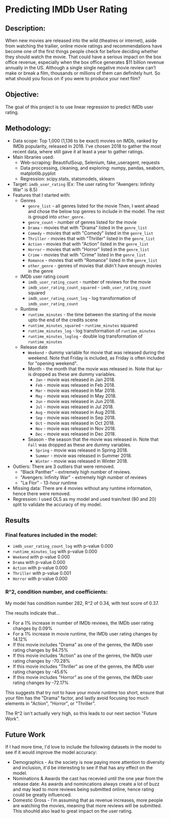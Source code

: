 # Predicting IMDb User Rating
## Description:
When new movies are released into the wild (theatres or internet), aside from watching the trailier, online movie ratings and recommendations have become one of the first things people check for before deciding whether they should watch the movie. That could have a serious impact on the box office revenue, especially when the box office generates $11 billion revenue annually in the US. Although a single single negative movie review can’t make or break a film, thousands or millions of them can definitely hurt. So what should you focus on if you were to produce your next film?

## Objective:
The goal of this project is to use linear regression to predict IMDb user rating.

## Methodology:
 - Data scope: Top 1,000 (1,136 to be exact) movies on IMDb, ranked by IMDb popularity, released in 2018. I've chosen 2018 to gather the most recent data, where still gave it at least a year to gather ratings.
 - Main libraries used:
   - Web-scraping: BeautifulSoup, Selenium, fake_useragent, requests
   - Data proccessing, cleaning, and exploring: numpy, pandas, seaborn, matplotlib.pyplot
   - Regression: scipy.stats, statsmodels, sklearn
 - Target: `imdb_user_rating` (Ex: The user rating for "Avengers: Infinity War" is 8.5)
 - Features that I started with:
    - Genres
        - `genre_list` - all genres listed for the movie
            Then, I went ahead and chose the below top genres to include in the model. The rest is groupd into `other_genre`.
        - `genre_count` - number of genres listed for the movie
        - `Drama` - movies that with "Drama" listed in the `genre_list`
        - `Comedy` - movies that with "Comedy" listed in the `genre_list`
        - `Thriller`  - movies that with "Thriller" listed in the `genre_list`
        - `Action` - movies that with "Action" listed in the `genre_list`
        - `Horror` - movies that with "Horror" listed in the `genre_list`
        - `Crime` - movies that with "Crime" listed in the `genre_list`
        - `Romance` - movies that with "Romance" listed in the `genre_list`
        - `other_genre` - genres of movies that didn't have enough movies in the genre
    - IMDb user rating count
        - `imdb_user_rating_count` - number of reviews for the movie
        - `imdb_user_rating_count_squared` - `imdb_user_rating_count` squared
        - `imdb_user_rating_count_log` - log transformation of `imdb_user_rating_count`
    - Runtime
        - `runtime_minutes` - the time between the starting of the movie upto the end of the credits scene
        - `runtime_minutes_squared` - `runtime_minutes` squared
        - `runtime_minutes_log` - log transformation of `runtime_minutes`
        - `runtime_minutes_loglog` - double log transformation of `runtime_minutes`
    - Release date
        - `Weekend` - dummy variable for movie that was released during the weekend. Note that Friday is included, as Friday is often included for "opening weekend".
        - Month - the month that the movie was released in. Note that `Apr` is dropped as these are dummy variables.
            - `Jan` - movie was released in Jan 2018.
            - `Feb` - movie was released in Feb 2018.
            - `Mar` - movie was released in Mar 2018.
            - `May` - movie was released in May 2018.
            - `Jun` - movie was released in Jun 2018.
            - `Jul` - movie was released in Jul 2018.
            - `Aug` - movie was released in Aug 2018.
            - `Sep` - movie was released in Sep 2018.
            - `Oct` - movie was released in Oct 2018.
            - `Nov` - movie was released in Nov 2018.
            - `Dec` - movie was released in Dec 2018.
        - Season - the season that the movie was released in. Note that `Fall` was dropped as these are dummy variables.
            - `Spring` - movie was released in Spring 2018.
            - `Summer` - movie was released in Summer 2018.
            - `Winter` - movie was released in Winter 2018.
- Outliers: There are 3 outliers that were removed. 
  - "Black Panther" - extremely high number of reviews.
  - "Avengers: Infinity War" - extremely high number of reviews
  - "La Flor" - 13-hour runtime
- Missing data: There are 4 movies without any runtime information, hence there were removed.          
- Regression: I used OLS as my model and used train/test (80 and 20) split to validate the accuracy of my model. 

## Results

### Final features included in the model:
- `imdb_user_rating_count_log` with p-value 0.000	
- `runtime_minutes_log` with p-value 0.000	
- `Weekend` with p-value 0.000	
- `Drama` with p-value 0.000	
- `Action` with p-value 0.000	
- `Thriller` with p-value 0.001
- `Horror` with p-value 0.000	


### R^2, condition number, and coefficients: 
My model has condition number 282, R^2 of 0.34, with test score of 0.37. 

The results indicate that...
- For a 1% increase in number of IMDb reviews, the IMDb user rating changes by 0.09%
- For a 1% increase in movie runtime, the IMDb user rating changes by 14.12%
- If this movie includes "Drama" as one of the genres, the IMDb user rating changes by 94.75%
- If this movie includes "Action" as one of the genres, the IMDb user rating changes by -70.28%
- If this movie includes "Thriller" as one of the genres, the IMDb user rating changes by -45.6%
- If this movie includes "Horror" as one of the genres, the IMDb user rating changes by -72.17%

This suggests that try not to have your movie runtime too short, ensure that your film has the "Drama" factor, and lastly avoid focusing too much elements in "Action", "Horror", or "Thriller".

The R^2 isn't actually very high, so this leads to our next section "Future Work".

## Future Work

If I had more time, I'd love to include the following datasets in the model to see if it would improve the model accuracy:
- Demographics - As the society is now paying more attention to diversity and inclusion, it'd be interesting to see if that has any effect on the model.
- Nominations & Awards the cast has recevied until the one year from the release date: As awards and nomincations always create a lot of buzz and may lead to more reviews being submitted online, hence rating could be greatly influenced.
- Domestic Gross - I'm assuming that as revenue increases, more people are watching the movies, meaning that more reviews will be submitted. This shouhld also lead to great impact on the user rating.


